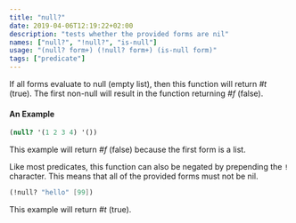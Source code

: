 ```yaml
---
title: "null?"
date: 2019-04-06T12:19:22+02:00
description: "tests whether the provided forms are nil"
names: ["null?", "!null?", "is-null"]
usage: "(null? form+) (!null? form+) (is-null form)"
tags: ["predicate"]
---
```

If all forms evaluate to null (empty list), then this function will return _#t_ (true). The first non-null will result in the function returning _#f_ (false).

#### An Example

~~~scheme
(null? '(1 2 3 4) '())
~~~

This example will return _#f_ (false) because the first form is a list.

Like most predicates, this function can also be negated by prepending the `!` character. This means that all of the provided forms must not be nil.

~~~scheme
(!null? "hello" [99])
~~~

This example will return _#t_ (true).
